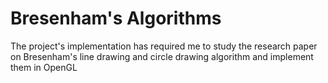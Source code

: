 # Bresenham's Algorithms
 The project's implementation has required me to study the research paper on Bresenham's line drawing and circle drawing algorithm and implement them in OpenGL
